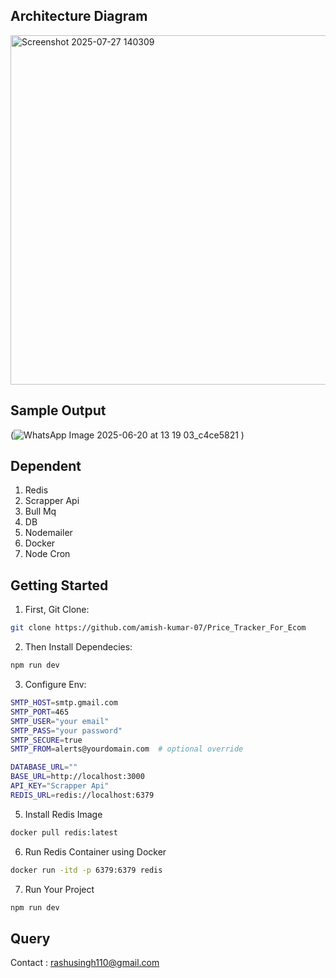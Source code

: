 ## Architecture Diagram

<img width="1172" height="559" alt="Screenshot 2025-07-27 140309" src="https://github.com/user-attachments/assets/d2fb8089-3ab5-4bd4-a710-de8778fbf9bc" />


## Sample Output
(![WhatsApp Image 2025-06-20 at 13 19 03_c4ce5821](https://github.com/user-attachments/assets/26df3a74-e613-4b58-9c4c-0fd144604fc9)
)

## Dependent
1. Redis
2. Scrapper Api
3. Bull Mq
4. DB
5. Nodemailer
6. Docker
7. Node Cron

## Getting Started

1. First, Git Clone:

```bash
git clone https://github.com/amish-kumar-07/Price_Tracker_For_Ecom
```
2. Then Install Dependecies:

```bash
npm run dev
```
3. Configure Env:
```bash
SMTP_HOST=smtp.gmail.com
SMTP_PORT=465
SMTP_USER="your email"
SMTP_PASS="your password"
SMTP_SECURE=true
SMTP_FROM=alerts@yourdomain.com  # optional override

DATABASE_URL=""
BASE_URL=http://localhost:3000
API_KEY="Scrapper Api"
REDIS_URL=redis://localhost:6379
```
5. Install Redis Image
```bash
docker pull redis:latest
```
6. Run Redis Container using Docker 

```bash
docker run -itd -p 6379:6379 redis
```
7. Run Your Project
```bash
npm run dev
```

## Query
Contact : rashusingh110@gmail.com
